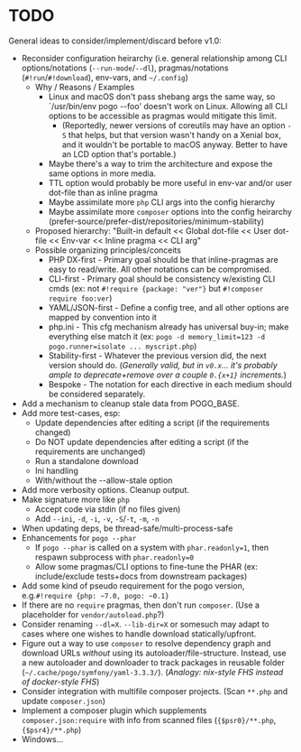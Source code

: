 # TODO

General ideas to consider/implement/discard before v1.0:

* Reconsider configuration heirarchy (i.e. general relationship among CLI options/notations (`--run-mode`/`--dl`), pragmas/notations (`#!run`/`#!download`), env-vars, and `~/.config`)
    * Why / Reasons / Examples
        * Linux and macOS don't pass shebang args the same way, so `/usr/bin/env pogo --foo' doesn't work on Linux. Allowing all CLI options to be accessible as pragmas would mitigate this limit.
            * (Reportedly, newer versions of coreutils may have an option `-S` that helps, but that version wasn't handy on a Xenial box, and it wouldn't be portable to macOS anyway. Better to have an LCD option that's portable.)
        * Maybe there's a way to trim the architecture and expose the same options in more media.
        * TTL option would probably be more useful in env-var and/or user dot-file than as inline pragma
        * Maybe assimilate more `php` CLI args into the config hierarchy
        * Maybe assimilate more `composer` options into the config heirarchy (prefer-source/prefer-dist/repositories/minimum-stability)
    * Proposed hierarchy: "Built-in default << Global dot-file << User dot-file << Env-var << Inline pragma << CLI arg"
    * Possible organizing principles/conceits
        * PHP DX-first - Primary goal should be that inline-pragmas are easy to read/write. All other notations can be compromised.
        * CLI-first - Primary goal should be consistency w/existing CLI cmds (ex: not `#!require {package: "ver"}` but `#!composer require foo:ver`)
        * YAML/JSON-first - Define a config tree, and all other options are mapped by convention into it
        * php.ini - This cfg mechanism already has universal buy-in; make everything else match it (ex: `pogo -d memory_limit=123 -d pogo.runner=isolate ... myscript.php`)
        * Stability-first - Whatever the previous version did, the next version should do. (*Generally valid, but in `v0.x`... it's probably ample to deprecate+remove over a couple `0.{x+1}` increments.*)
        * Bespoke - The notation for each directive in each medium should be considered separately.
* Add a mechanism to cleanup stale data from POGO_BASE.
* Add more test-cases, esp:
    * Update dependencies after editing a script (if the requirements changed)
    * Do NOT update dependencies after editing a script (if the requirements are unchanged)
    * Run a standalone download
    * Ini handling
    * With/without the --allow-stale option
* Add more verbosity options. Cleanup output.
* Make signature more like `php`
    * Accept code via stdin (if no files given)
    * Add `--ini`, `-d`, `-i`, `-v`, `-S`/`-t`, `-m`, `-n`
* When updating deps, be thread-safe/multi-process-safe
* Enhancements for `pogo --phar`
    * If `pogo --phar` is called on a system with `phar.readonly=1`, then respawn subprocess with `phar.readonly=0`
    * Allow some pragmas/CLI options to fine-tune the PHAR (ex: include/exclude tests+docs from downstream packages)
* Add some kind of pseudo requirement for the pogo version, e.g.`#!require {php: ~7.0, pogo: ~0.1}`
* If there are no `require` pragmas, then don't run `composer`. (Use a placeholder for `vendor/autoload.php`?)
* Consider renaming `--dl=X`. `--lib-dir=X` or somesuch may adapt to cases where one wishes to handle download statically/upfront.
* Figure out a way to use `composer` to resolve dependency graph and download URLs *without* using its autoloader/file-structure. Instead, use a new autoloader and downloader to track packages in reusable folder (`~/.cache/pogo/symfony/yaml-3.3.3/`). (*Analogy: nix-style FHS instead of docker-style FHS*)
* Consider integration with multifile composer projects. (Scan `**.php` and update `composer.json`)
* Implement a composer plugin which supplements `composer.json:require` with info from scanned files (`{$psr0}/**.php`, `{$psr4}/**.php`)
* Windows...
